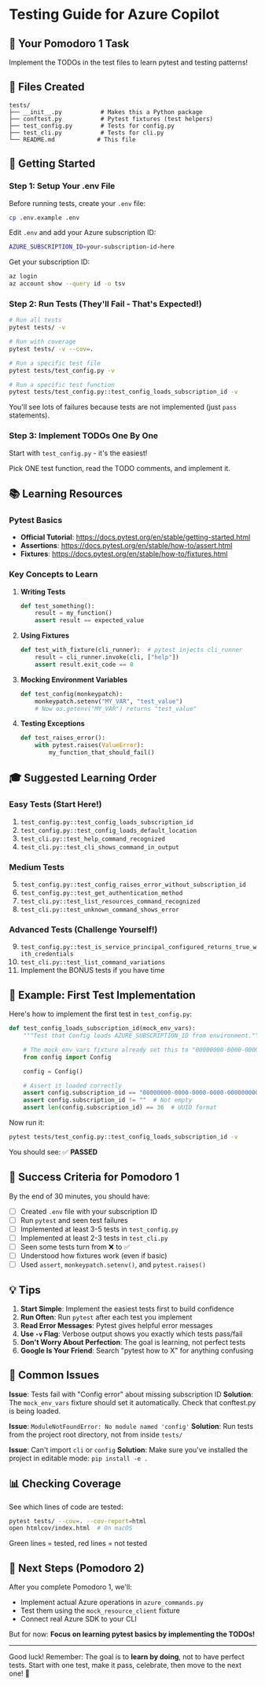 # Testing Guide for Azure Copilot

## 🎯 Your Pomodoro 1 Task

Implement the TODOs in the test files to learn pytest and testing patterns!

## 📁 Files Created

```
tests/
├── __init__.py           # Makes this a Python package
├── conftest.py           # Pytest fixtures (test helpers)
├── test_config.py        # Tests for config.py
├── test_cli.py           # Tests for cli.py
└── README.md            # This file
```

## 🚀 Getting Started

### Step 1: Setup Your .env File

Before running tests, create your `.env` file:

```bash
cp .env.example .env
```

Edit `.env` and add your Azure subscription ID:
```bash
AZURE_SUBSCRIPTION_ID=your-subscription-id-here
```

Get your subscription ID:
```bash
az login
az account show --query id -o tsv
```

### Step 2: Run Tests (They'll Fail - That's Expected!)

```bash
# Run all tests
pytest tests/ -v

# Run with coverage
pytest tests/ -v --cov=.

# Run a specific test file
pytest tests/test_config.py -v

# Run a specific test function
pytest tests/test_config.py::test_config_loads_subscription_id -v
```

You'll see lots of failures because tests are not implemented (just `pass` statements).

### Step 3: Implement TODOs One By One

Start with `test_config.py` - it's the easiest!

Pick ONE test function, read the TODO comments, and implement it.

## 📚 Learning Resources

### Pytest Basics
- **Official Tutorial**: https://docs.pytest.org/en/stable/getting-started.html
- **Assertions**: https://docs.pytest.org/en/stable/how-to/assert.html
- **Fixtures**: https://docs.pytest.org/en/stable/how-to/fixtures.html

### Key Concepts to Learn

1. **Writing Tests**
   ```python
   def test_something():
       result = my_function()
       assert result == expected_value
   ```

2. **Using Fixtures**
   ```python
   def test_with_fixture(cli_runner):  # pytest injects cli_runner
       result = cli_runner.invoke(cli, ["help"])
       assert result.exit_code == 0
   ```

3. **Mocking Environment Variables**
   ```python
   def test_config(monkeypatch):
       monkeypatch.setenv("MY_VAR", "test_value")
       # Now os.getenv("MY_VAR") returns "test_value"
   ```

4. **Testing Exceptions**
   ```python
   def test_raises_error():
       with pytest.raises(ValueError):
           my_function_that_should_fail()
   ```

## 🎓 Suggested Learning Order

### Easy Tests (Start Here!)
1. `test_config.py::test_config_loads_subscription_id`
2. `test_config.py::test_config_loads_default_location`
3. `test_cli.py::test_help_command_recognized`
4. `test_cli.py::test_cli_shows_command_in_output`

### Medium Tests
5. `test_config.py::test_config_raises_error_without_subscription_id`
6. `test_config.py::test_get_authentication_method`
7. `test_cli.py::test_list_resources_command_recognized`
8. `test_cli.py::test_unknown_command_shows_error`

### Advanced Tests (Challenge Yourself!)
9. `test_config.py::test_is_service_principal_configured_returns_true_with_credentials`
10. `test_cli.py::test_list_command_variations`
11. Implement the BONUS tests if you have time

## 🧪 Example: First Test Implementation

Here's how to implement the first test in `test_config.py`:

```python
def test_config_loads_subscription_id(mock_env_vars):
    """Test that Config loads AZURE_SUBSCRIPTION_ID from environment."""

    # The mock_env_vars fixture already set this to "00000000-0000-0000-0000-000000000000"
    from config import Config

    config = Config()

    # Assert it loaded correctly
    assert config.subscription_id == "00000000-0000-0000-0000-000000000000"
    assert config.subscription_id != ""  # Not empty
    assert len(config.subscription_id) == 36  # UUID format
```

Now run it:
```bash
pytest tests/test_config.py::test_config_loads_subscription_id -v
```

You should see: ✅ **PASSED**

## 🎯 Success Criteria for Pomodoro 1

By the end of 30 minutes, you should have:

- [ ] Created `.env` file with your subscription ID
- [ ] Run `pytest` and seen test failures
- [ ] Implemented at least 3-5 tests in `test_config.py`
- [ ] Implemented at least 2-3 tests in `test_cli.py`
- [ ] Seen some tests turn from ❌ to ✅
- [ ] Understood how fixtures work (even if basic)
- [ ] Used `assert`, `monkeypatch.setenv()`, and `pytest.raises()`

## 💡 Tips

1. **Start Simple**: Implement the easiest tests first to build confidence
2. **Run Often**: Run `pytest` after each test you implement
3. **Read Error Messages**: Pytest gives helpful error messages
4. **Use `-v` Flag**: Verbose output shows you exactly which tests pass/fail
5. **Don't Worry About Perfection**: The goal is learning, not perfect tests
6. **Google Is Your Friend**: Search "pytest how to X" for anything confusing

## 🐛 Common Issues

**Issue**: Tests fail with "Config error" about missing subscription ID
**Solution**: The `mock_env_vars` fixture should set it automatically. Check that conftest.py is being loaded.

**Issue**: `ModuleNotFoundError: No module named 'config'`
**Solution**: Run tests from the project root directory, not from inside `tests/`

**Issue**: Can't import `cli` or `config`
**Solution**: Make sure you've installed the project in editable mode: `pip install -e .`

## 📊 Checking Coverage

See which lines of code are tested:

```bash
pytest tests/ --cov=. --cov-report=html
open htmlcov/index.html  # On macOS
```

Green lines = tested, red lines = not tested

## 🎉 Next Steps (Pomodoro 2)

After you complete Pomodoro 1, we'll:
- Implement actual Azure operations in `azure_commands.py`
- Test them using the `mock_resource_client` fixture
- Connect real Azure SDK to your CLI

But for now: **Focus on learning pytest basics by implementing the TODOs!**

---

Good luck! Remember: The goal is to **learn by doing**, not to have perfect tests. Start with one test, make it pass, celebrate, then move to the next one! 🚀
